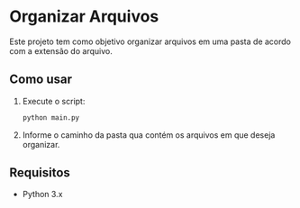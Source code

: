 # Organizar Arquivos

Este projeto tem como objetivo organizar arquivos em uma pasta de acordo com a extensão do arquivo.

## Como usar
1. Execute o script:
   ```bash
   python main.py
   ```
2. Informe o caminho da pasta qua contém os arquivos em que deseja organizar.

## Requisitos
- Python 3.x

